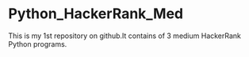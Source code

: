 # Python_HackerRank_Med
This is my 1st repository on github.It contains of 3 medium HackerRank Python programs.
